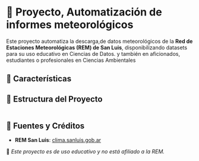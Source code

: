 # 📡 Proyecto, Automatización de informes meteorológicos

Este proyecto automatiza la descarga,de datos meteorológicos de la **Red de Estaciones Meteorológicas (REM) de San Luis**, disponibilizando datasets para su uso educativo en Ciencias de Datos. y también en aficionados, estudiantes o profesionales en Ciencias Ambientales

## 🚀 **Características**


## 📂 **Estructura del Proyecto**
```
```


## 🔗 **Fuentes y Créditos**
- **REM San Luis**: [clima.sanluis.gob.ar](https://clima.sanluis.gob.ar)

📌 _Este proyecto es de uso educativo y no está afiliado a la REM._

